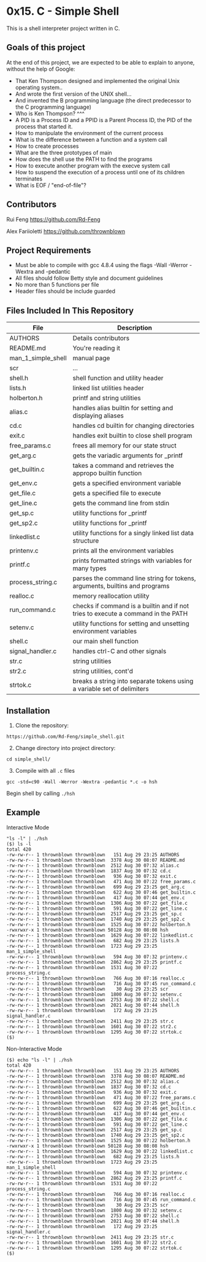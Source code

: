 # 0x15. C - Simple Shell
This is a shell interpreter project written in C.

## Goals of this project
At the end of this project, we are expected to be able to explain to anyone, without the help of Google:
* That Ken Thompson designed and implemented the original Unix operating system..
* And wrote the first version of the UNIX shell...
* And invented the B programming language (the direct predecessor to the C programming language)
* Who is Ken Thompson? ^^^
* A PID is a Process ID and a PPID is a Parent Process ID, the PID of the process that started it. 
* How to manipulate the environment of the current process
* What is the difference between a function and a system call
* How to create processes
* What are the three prototypes of main
* How does the shell use the PATH to find the programs
* How to execute another program with the execve system call
* How to suspend the execution of a process until one of its children terminates
* What is EOF / "end-of-file"?

## Contributors
Rui Feng https://github.com/Rd-Feng

Alex Fariioletti https://github.com/thrownblown

## Project Requirements
* Must be able to compile with gcc 4.8.4 using the flags -Wall -Werror -Wextra and -pedantic
* All files should follow Betty style and document guidelines
* No more than 5 functions per file
* Header files should be include guarded

## Files Included In This Repository

| File | Description |
| ---- | ----------- |
| AUTHORS | Details contributors |
| README.md | You're reading it |
| man_1_simple_shell | manual page |
| scr | ... |
| shell.h | shell function and utility header |
| lists.h | linked list utilities header |
| holberton.h | printf and string utilities |
| alias.c | handles alias builtin for setting and displaying aliases |
| cd.c | handles cd builtin for changing directories |
| exit.c | handles exit builtin to close shell program |
| free_params.c | frees all memory for our state struct |
| get_arg.c | gets the variadic arguments for _printf |
| get_builtin.c | takes a command and retrieves the appropo builtin function |
| get_env.c | gets a specified environment variable |
| get_file.c | gets a specified file to execute |
| get_line.c | gets the command line from stdin |
| get_sp.c | utility functions for _printf |
| get_sp2.c | utility functions for _printf |
| linkedlist.c | utility functions for a singly linked list data structure |
| printenv.c | prints all the environment variables |
| printf.c | prints formatted strings with variables for many types |
| process_string.c | parses the command line string for tokens, arguments, builtins and programs |
| realloc.c | memory reallocation utility |
| run_command.c | checks if command is a builtin and if not tries to execute a command in the PATH |
| setenv.c | utility functions for setting and unsetting environment variables |
| shell.c | our main shell function |
| signal_handler.c | handles ctrl-C and other signals |
| str.c | string utilities |
| str2.c | string utilities, cont'd |
| strtok.c | breaks a string into separate tokens using a variable set of delimiters |

## Installation

1. Clone the repository:
```
https://github.com/Rd-Feng/simple_shell.git
```

2. Change directory into project directory:
```
cd simple_shell/
```

3. Compile with all `.c` files
```
gcc -std=c90 -Wall -Werror -Wextra -pedantic *.c -o hsh
```
Begin shell by calling `./hsh`

## Example

Interactive Mode
```
"ls -l" | ./hsh
($) ls -l
total 420
-rw-rw-r-- 1 thrownblown thrownblown   151 Aug 29 23:25 AUTHORS
-rw-rw-r-- 1 thrownblown thrownblown  3378 Aug 30 08:07 README.md
-rw-rw-r-- 1 thrownblown thrownblown  2512 Aug 30 07:32 alias.c
-rw-rw-r-- 1 thrownblown thrownblown  1837 Aug 30 07:32 cd.c
-rw-rw-r-- 1 thrownblown thrownblown   936 Aug 30 07:32 exit.c
-rw-rw-r-- 1 thrownblown thrownblown   471 Aug 30 07:22 free_params.c
-rw-rw-r-- 1 thrownblown thrownblown   699 Aug 29 23:25 get_arg.c
-rw-rw-r-- 1 thrownblown thrownblown   622 Aug 30 07:46 get_builtin.c
-rw-rw-r-- 1 thrownblown thrownblown   417 Aug 30 07:44 get_env.c
-rw-rw-r-- 1 thrownblown thrownblown  1306 Aug 30 07:22 get_file.c
-rw-rw-r-- 1 thrownblown thrownblown   591 Aug 30 07:22 get_line.c
-rw-rw-r-- 1 thrownblown thrownblown  2517 Aug 29 23:25 get_sp.c
-rw-rw-r-- 1 thrownblown thrownblown  1740 Aug 29 23:25 get_sp2.c
-rw-rw-r-- 1 thrownblown thrownblown  1525 Aug 30 07:22 holberton.h
-rwxrwxr-x 1 thrownblown thrownblown 50128 Aug 30 08:08 hsh
-rw-rw-r-- 1 thrownblown thrownblown  1629 Aug 30 07:22 linkedlist.c
-rw-rw-r-- 1 thrownblown thrownblown   682 Aug 29 23:25 lists.h
-rw-rw-r-- 1 thrownblown thrownblown  1723 Aug 29 23:25 man_1_simple_shell
-rw-rw-r-- 1 thrownblown thrownblown   594 Aug 30 07:32 printenv.c
-rw-rw-r-- 1 thrownblown thrownblown  2862 Aug 29 23:25 printf.c
-rw-rw-r-- 1 thrownblown thrownblown  1531 Aug 30 07:22 process_string.c
-rw-rw-r-- 1 thrownblown thrownblown   766 Aug 30 07:16 realloc.c
-rw-rw-r-- 1 thrownblown thrownblown   716 Aug 30 07:45 run_command.c
-rw-rw-r-- 1 thrownblown thrownblown    30 Aug 29 23:25 scr
-rw-rw-r-- 1 thrownblown thrownblown  1800 Aug 30 07:32 setenv.c
-rw-rw-r-- 1 thrownblown thrownblown  2753 Aug 30 07:22 shell.c
-rw-rw-r-- 1 thrownblown thrownblown  2021 Aug 30 07:44 shell.h
-rw-rw-r-- 1 thrownblown thrownblown   172 Aug 29 23:25 signal_handler.c
-rw-rw-r-- 1 thrownblown thrownblown  2411 Aug 29 23:25 str.c
-rw-rw-r-- 1 thrownblown thrownblown  1601 Aug 30 07:22 str2.c
-rw-rw-r-- 1 thrownblown thrownblown  1295 Aug 30 07:22 strtok.c
($)
```

Non-Interactive Mode
```
($) echo "ls -l" | ./hsh
total 420
-rw-rw-r-- 1 thrownblown thrownblown   151 Aug 29 23:25 AUTHORS
-rw-rw-r-- 1 thrownblown thrownblown  3378 Aug 30 08:07 README.md
-rw-rw-r-- 1 thrownblown thrownblown  2512 Aug 30 07:32 alias.c
-rw-rw-r-- 1 thrownblown thrownblown  1837 Aug 30 07:32 cd.c
-rw-rw-r-- 1 thrownblown thrownblown   936 Aug 30 07:32 exit.c
-rw-rw-r-- 1 thrownblown thrownblown   471 Aug 30 07:22 free_params.c
-rw-rw-r-- 1 thrownblown thrownblown   699 Aug 29 23:25 get_arg.c
-rw-rw-r-- 1 thrownblown thrownblown   622 Aug 30 07:46 get_builtin.c
-rw-rw-r-- 1 thrownblown thrownblown   417 Aug 30 07:44 get_env.c
-rw-rw-r-- 1 thrownblown thrownblown  1306 Aug 30 07:22 get_file.c
-rw-rw-r-- 1 thrownblown thrownblown   591 Aug 30 07:22 get_line.c
-rw-rw-r-- 1 thrownblown thrownblown  2517 Aug 29 23:25 get_sp.c
-rw-rw-r-- 1 thrownblown thrownblown  1740 Aug 29 23:25 get_sp2.c
-rw-rw-r-- 1 thrownblown thrownblown  1525 Aug 30 07:22 holberton.h
-rwxrwxr-x 1 thrownblown thrownblown 50128 Aug 30 08:08 hsh
-rw-rw-r-- 1 thrownblown thrownblown  1629 Aug 30 07:22 linkedlist.c
-rw-rw-r-- 1 thrownblown thrownblown   682 Aug 29 23:25 lists.h
-rw-rw-r-- 1 thrownblown thrownblown  1723 Aug 29 23:25 man_1_simple_shell
-rw-rw-r-- 1 thrownblown thrownblown   594 Aug 30 07:32 printenv.c
-rw-rw-r-- 1 thrownblown thrownblown  2862 Aug 29 23:25 printf.c
-rw-rw-r-- 1 thrownblown thrownblown  1531 Aug 30 07:22 process_string.c
-rw-rw-r-- 1 thrownblown thrownblown   766 Aug 30 07:16 realloc.c
-rw-rw-r-- 1 thrownblown thrownblown   716 Aug 30 07:45 run_command.c
-rw-rw-r-- 1 thrownblown thrownblown    30 Aug 29 23:25 scr
-rw-rw-r-- 1 thrownblown thrownblown  1800 Aug 30 07:32 setenv.c
-rw-rw-r-- 1 thrownblown thrownblown  2753 Aug 30 07:22 shell.c
-rw-rw-r-- 1 thrownblown thrownblown  2021 Aug 30 07:44 shell.h
-rw-rw-r-- 1 thrownblown thrownblown   172 Aug 29 23:25 signal_handler.c
-rw-rw-r-- 1 thrownblown thrownblown  2411 Aug 29 23:25 str.c
-rw-rw-r-- 1 thrownblown thrownblown  1601 Aug 30 07:22 str2.c
-rw-rw-r-- 1 thrownblown thrownblown  1295 Aug 30 07:22 strtok.c
($)
```
